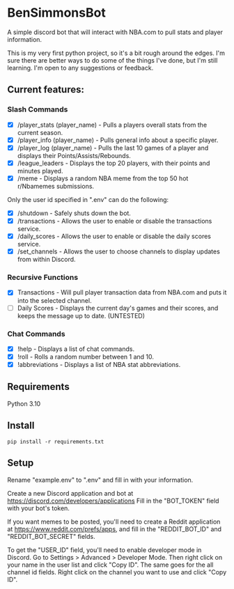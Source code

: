 # BenSimmonsBot
A simple discord bot that will interact with NBA.com to pull stats and player information.

This is my very first python project, so it's a bit rough around the edges. I'm sure there are better ways to do some of the things I've done, but I'm still learning. I'm open to any suggestions or feedback.
## Current features:
### Slash Commands
- [x] /player_stats (player_name) - Pulls a players overall stats from the current season.
- [x] /player_info (player_name) - Pulls general info about a specific player.
- [x] /player_log (player_name) - Pulls the last 10 games of a player and displays their Points/Assists/Rebounds.
- [x] /league_leaders - Displays the top 20 players, with their points and minutes played.
- [x] /meme - Displays a random NBA meme from the top 50 hot r/Nbamemes submissions.

Only the user id specified in ".env" can do the following:
- [x] /shutdown - Safely shuts down the bot.
- [x] /transactions - Allows the user to enable or disable the transactions service.
- [x] /daily_scores - Allows the user to enable or disable the daily scores service.
- [x] /set_channels - Allows the user to choose channels to display updates from within Discord.
### Recursive Functions
- [x] Transactions - Will pull player transaction data from NBA.com and puts it into the selected channel.
- [ ] Daily Scores - Displays the current day's games and their scores, and keeps the message up to date. (UNTESTED)
### Chat Commands
- [x] !help - Displays a list of chat commands.
- [x] !roll - Rolls a random number between 1 and 10.
- [x] !abbreviations - Displays a list of NBA stat abbreviations.
## Requirements
Python 3.10

## Install
`pip install -r requirements.txt`

## Setup
Rename "example.env" to ".env" and fill in with your information.

Create a new Discord application and bot at https://discord.com/developers/applications
Fill in the "BOT_TOKEN" field with your bot's token.

If you want memes to be posted, you'll need to create a Reddit application at https://www.reddit.com/prefs/apps, and fill in the "REDDIT_BOT_ID" and "REDDIT_BOT_SECRET" fields.

To get the "USER_ID" field, you'll need to enable developer mode in Discord. Go to Settings > Advanced > Developer Mode. Then right click on your name in the user list and click "Copy ID". The same goes for the all channel id fields. Right click on the channel you want to use and click "Copy ID".